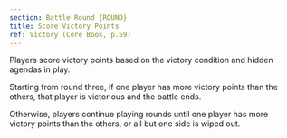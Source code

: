 ```yaml
---
section: Battle Round {ROUND}
title: Score Victory Points
ref: Victory (Core Book, p.59)
---
```


Players score victory points based on the victory condition and hidden agendas in play.

Starting from round three, if one player has more victory points than the others, that player is victorious and the battle ends.

Otherwise, players continue playing rounds until one player has more victory points than the others, or all but one side is wiped out.